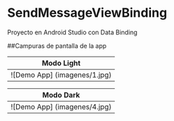 # SendMessageViewBinding
Proyecto en Android Studio con Data Binding

##Campuras de pantalla de la app

| Modo Light                                                                                    |
|---------------------------------------------------------------------------------------------- |
| ![Demo App]  (imagenes/1.jpg) | ![Demo App]  (imagenes/2.jpg) | ![Demo App]  (imagenes/3.jpg) |

| Modo Dark                                                                                     |
|---------------------------------------------------------------------------------------------- |
| ![Demo App]  (imagenes/4.jpg) | ![Demo App]  (imagenes/5.jpg) | ![Demo App]  (imagenes/6.jpg) |